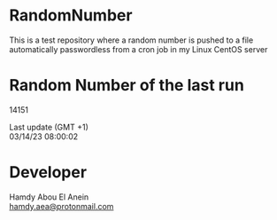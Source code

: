 # RandomNumber    
This is a test repository where a random number is pushed to a file automatically passwordless from a cron job in my Linux CentOS server    
# Random Number of the last run   
14151
      
Last update (GMT +1)    
03/14/23 08:00:02
# Developer    
Hamdy Abou El Anein   
hamdy.aea@protonmail.com
